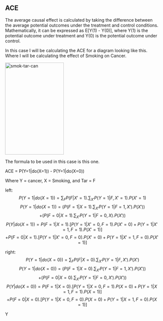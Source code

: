 ## ACE
The average causal effect is calculated by taking the difference between the average potential outcomes under the treatment and control conditions.
Mathematically, it can be expressed as E[Y(1) - Y(0)], where Y(1) is the potential outcome under treatment and Y(0) is the potential outcome under control. 

In this case I will be calculating the ACE for a diagram looking like this. Where I will be calculating the effect of Smoking on Cancer.

<img width="191" height="299" alt="smok-tar-can" src="https://github.com/user-attachments/assets/b8a8ecdf-ee7b-43b1-bd93-b3963653269c" />

The formula to be used in this case is this one.

ACE = P(Y=1|do(X=1)) - P(Y=1|do(X=0))

Where Y = cancer, X = Smoking, and Tar = F

left:
$$P(Y=1|do(X=1))=\sum_{F}P(F|X'=1).\sum_{X'}P(Y=1|F,X'=1).P(X'=1)$$
$$P(Y=1|do(X=1))=(P(F=1|X=1).\sum_{X'}P(Y=1|F=1,X').P(X'))$$
                $$+ (P(F=0|X=1).\sum_{X'}P(Y=1|F=0,X).P(X'))$$
$$P(Y|do(X=1))= P(F=1|X=1).[P(Y=1|X'=0,F=1).P(X'=0)+P(Y=1|X'=1,F=1).P(X'=1)]$$
              $$  +P(F=0|X=1).[P(Y=1|X'=0,F=0).P(X'=0)+P(Y=1|X'=1,F=0).P(X'=1)]$$

right:
$$P(Y=1|do(X=0))=\sum_{F}P(F|X=0).\sum_{X'}P(Y=1|F,X').P(X')$$
$$P(Y=1|do(X=0))=(P(F=1|X=0).\sum_{X'}P(Y=1|F=1,X').P(X'))$$
                $$+ (P(F=0|X=0).\sum_{X'}P(Y=1|F=0,X').P(X'))$$
$$P(Y|do(X=0))= P(F=1|X=0).[P(Y=1|X=0,F=1).P(X=0)+P(Y=1|X=1,F=1).P(X=1)]$$
              $$  +P(F=0|X=0).[P(Y=1|X=0,F=0).P(X=0)+P(Y=1|X=1,F=0).P(X=1)]$$

Y

